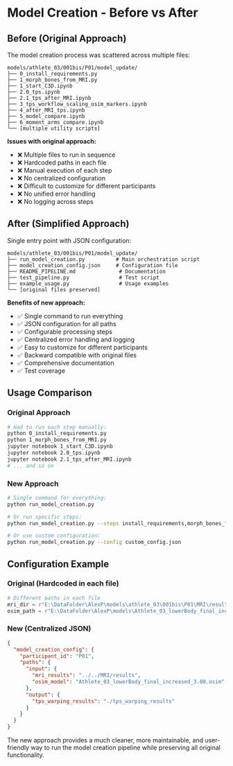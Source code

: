 # Model Creation - Before vs After

## Before (Original Approach)

The model creation process was scattered across multiple files:

```
models/athlete_03/001bis/P01/model_update/
├── 0_install_requirements.py
├── 1_morph_bones_from_MRI.py
├── 1_start_C3D.ipynb
├── 2.0_tps.ipynb
├── 2.1_tps_after_MRI.ipynb
├── 3_tps_workflow_scaling_osim_markers.ipynb
├── 4_after_MRI_tps.ipynb
├── 5_model_compare.ipynb
├── 6_moment_arms_compare.ipynb
└── [multiple utility scripts]
```

**Issues with original approach:**
- ❌ Multiple files to run in sequence
- ❌ Hardcoded paths in each file
- ❌ Manual execution of each step
- ❌ No centralized configuration
- ❌ Difficult to customize for different participants
- ❌ No unified error handling
- ❌ No logging across steps

## After (Simplified Approach)

Single entry point with JSON configuration:

```
models/athlete_03/001bis/P01/model_update/
├── run_model_creation.py          # Main orchestration script
├── model_creation_config.json     # Configuration file
├── README_PIPELINE.md              # Documentation
├── test_pipeline.py                # Test script
├── example_usage.py                # Usage examples
└── [original files preserved]
```

**Benefits of new approach:**
- ✅ Single command to run everything
- ✅ JSON configuration for all paths
- ✅ Configurable processing steps
- ✅ Centralized error handling and logging
- ✅ Easy to customize for different participants
- ✅ Backward compatible with original files
- ✅ Comprehensive documentation
- ✅ Test coverage

## Usage Comparison

### Original Approach
```bash
# Had to run each step manually:
python 0_install_requirements.py
python 1_morph_bones_from_MRI.py
jupyter notebook 1_start_C3D.ipynb
jupyter notebook 2.0_tps.ipynb
jupyter notebook 2.1_tps_after_MRI.ipynb
# ... and so on
```

### New Approach
```bash
# Single command for everything:
python run_model_creation.py

# Or run specific steps:
python run_model_creation.py --steps install_requirements,morph_bones_from_mri

# Or use custom configuration:
python run_model_creation.py --config custom_config.json
```

## Configuration Example

### Original (Hardcoded in each file)
```python
# Different paths in each file
mri_dir = r"E:\DataFolder\AlexP\models\athlete_03\001bis\P01\MRI\results"
osim_path = r"E:\DataFolder\AlexP\models\Athlete_03_lowerBody_final_increased_3.00.osim"
```

### New (Centralized JSON)
```json
{
  "model_creation_config": {
    "participant_id": "P01",
    "paths": {
      "input": {
        "mri_results": "../../MRI/results",
        "osim_model": "Athlete_03_lowerBody_final_increased_3.00.osim"
      },
      "output": {
        "tps_warping_results": "./tps_warping_results"
      }
    }
  }
}
```

The new approach provides a much cleaner, more maintainable, and user-friendly way to run the model creation pipeline while preserving all original functionality.